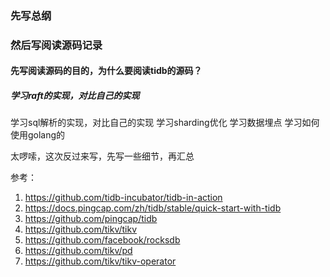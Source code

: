 ### 先写总纲
### 然后写阅读源码记录
 #### 先写阅读源码的目的，为什么要阅读tidb的源码？
  ##### 学习raft的实现，对比自己的实现
  学习sql解析的实现，对比自己的实现
  学习sharding优化
  学习数据埋点
  学习如何使用golang的

太啰嗦，这次反过来写，先写一些细节，再汇总

 参考：
 1. https://github.com/tidb-incubator/tidb-in-action
 2. https://docs.pingcap.com/zh/tidb/stable/quick-start-with-tidb
 3. https://github.com/pingcap/tidb
 4. https://github.com/tikv/tikv
 5. https://github.com/facebook/rocksdb
 6. https://github.com/tikv/pd
 7. https://github.com/tikv/tikv-operator
